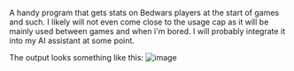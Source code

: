 A handy program that gets stats on Bedwars players at the start of games and such.
I likely will not even come close to the usage cap as it will be mainly used between games and when i'm bored.
I will probably integrate it into my AI assistant at some point.

The output looks something like this:
![image](https://github.com/user-attachments/assets/2347b172-adec-47c8-892c-76b225f81ea1)
